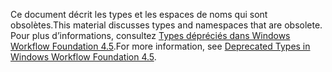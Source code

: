 <span data-ttu-id="e183d-101">Ce document décrit les types et les espaces de noms qui sont obsolètes.</span><span class="sxs-lookup"><span data-stu-id="e183d-101">This material discusses types and namespaces that are obsolete.</span></span> <span data-ttu-id="e183d-102">Pour plus d’informations, consultez [Types dépréciés dans Windows Workflow Foundation 4.5](https://aka.ms/wfdeprecatedtypes).</span><span class="sxs-lookup"><span data-stu-id="e183d-102">For more information, see [Deprecated Types in Windows Workflow Foundation 4.5](https://aka.ms/wfdeprecatedtypes).</span></span>